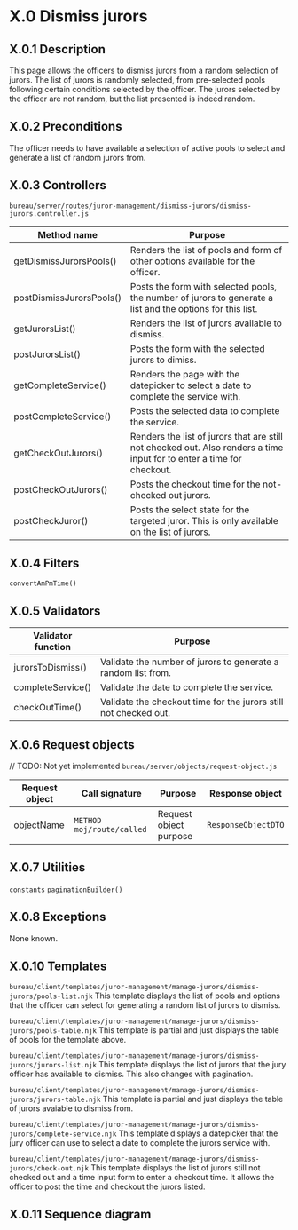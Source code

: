 # X.0 Dismiss jurors
## X.0.1 Description
This page allows the officers to dismiss jurors from a random selection of jurors.
The list of jurors is randomly selected, from pre-selected pools following certain conditions selected by the officer.
The jurors selected by the officer are not random, but the list presented is indeed random.

## X.0.2 Preconditions
The officer needs to have available a selection of active pools to select and generate a list of random jurors from.

## X.0.3 Controllers
`bureau/server/routes/juror-management/dismiss-jurors/dismiss-jurors.controller.js`

| Method name | Purpose |
|-|-|
| getDismissJurorsPools() | Renders the list of pools and form of other options available for the officer. |
| postDismissJurorsPools() | Posts the form with selected pools, the number of jurors to generate a list and the options for this list. |
| getJurorsList() | Renders the list of jurors available to dismiss. |
| postJurorsList() | Posts the form with the selected jurors to dimiss. |
| getCompleteService() | Renders the page with the datepicker to select a date to complete the service with. |
| postCompleteService() | Posts the selected data to complete the service. |
| getCheckOutJurors() | Renders the list of jurors that are still not checked out. Also renders a time input for to enter a time for checkout. |
| postCheckOutJurors() | Posts the checkout time for the not-checked out jurors. |
| postCheckJuror() | Posts the select state for the targeted juror. This is only available on the list of jurors. |

## X.0.4 Filters
`convertAmPmTime()`

## X.0.5 Validators
| Validator function | Purpose |
|-|-|
| jurorsToDismiss() | Validate the number of jurors to generate a random list from. |
| completeService() | Validate the date to complete the service. |
| checkOutTime() | Validate the checkout time for the jurors still not checked out. |

## X.0.6 Request objects
// TODO: Not yet implemented
`bureau/server/objects/request-object.js`

| Request object | Call signature | Purpose | Response object |
|-|-|-|-|
| objectName | `METHOD moj/route/called` | Request object purpose | `ResponseObjectDTO` |

## X.0.7 Utilities
`constants`
`paginationBuilder()`

## X.0.8 Exceptions
None known.

## X.0.10 Templates
`bureau/client/templates/juror-management/manage-jurors/dismiss-jurors/pools-list.njk`
This template displays the list of pools and options that the officer can select for generating a random list of jurors to dismiss.

`bureau/client/templates/juror-management/manage-jurors/dismiss-jurors/pools-table.njk`
This template is partial and just displays the table of pools for the template above.

`bureau/client/templates/juror-management/manage-jurors/dismiss-jurors/jurors-list.njk`
This template displays the list of jurors that the jury officer has available to dismiss. This also changes with pagination.

`bureau/client/templates/juror-management/manage-jurors/dismiss-jurors/jurors-table.njk`
This template is partial and just displays the table of jurors avaiable to dismiss from.

`bureau/client/templates/juror-management/manage-jurors/dismiss-jurors/complete-service.njk`
This template displays a datepicker that the jury officer can use to select a date to complete the jurors service with.

`bureau/client/templates/juror-management/manage-jurors/dismiss-jurors/check-out.njk`
This template displays the list of jurors still not checked out and a time input form to enter a checkout time. It allows the officer to post the time and checkout the jurors listed.

## X.0.11 Sequence diagram
<!-- ![](/frontend/bureau/umls/dismiss-jurors.svg) -->